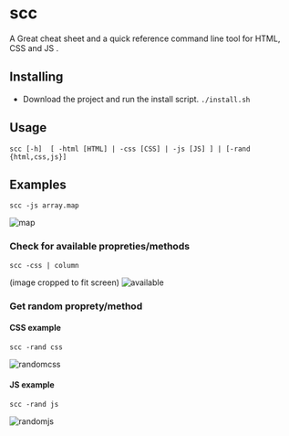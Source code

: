 # scc
A Great cheat sheet and a quick reference command line tool for HTML, CSS and JS .

## Installing
- Download the project and run the install script.
`./install.sh`

## Usage
```shell
scc [-h]  [ -html [HTML] | -css [CSS] | -js [JS] ] | [-rand {html,css,js}]
```
## Examples
```shell
scc -js array.map
```
![map](https://github.com/Ziyadsk/scc/blob/master/screenshots/map.png)

### Check for available propreties/methods 
```shell
scc -css | column 
```
(image cropped to fit screen)
![available](https://github.com/Ziyadsk/scc/blob/master/screenshots/available.png)

### Get random proprety/method

#### CSS example

```shell
scc -rand css 
``` 

![randomcss](https://github.com/Ziyadsk/scc/blob/master/screenshots/randomcss.png)

#### JS example
```shell
scc -rand js 
``` 

![randomjs](https://github.com/Ziyadsk/scc/blob/master/screenshots/randomjs.png)
 
